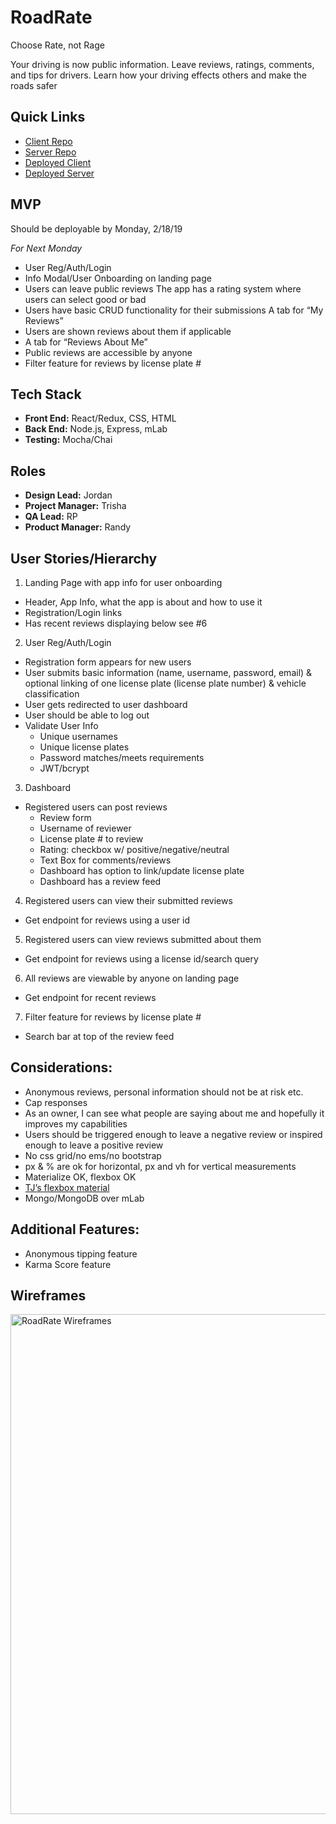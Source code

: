 # RoadRate
Choose Rate, not Rage

Your driving is now public information. Leave reviews, ratings, comments, and tips for drivers. Learn how your driving effects others and make the roads safer

## Quick Links
- [Client Repo](https://github.com/thinkful-ei26/roadrate-client)
- [Server Repo](https://github.com/thinkful-ei26/roadrate-server)
- [Deployed Client](#placeholder)
- [Deployed Server](#placeholder) 

## MVP
Should be deployable by Monday, 2/18/19

*For Next Monday*
- User Reg/Auth/Login
- Info Modal/User Onboarding on landing page
- Users can leave public reviews
The app has a rating system where users can select good or bad
- Users have basic CRUD functionality for their submissions
A tab for “My Reviews”
- Users are shown reviews about them if applicable
- A tab for “Reviews About Me”
- Public reviews are accessible by anyone
- Filter feature for reviews by license plate #

## Tech Stack
- **Front End:** React/Redux, CSS, HTML
- **Back End:** Node.js, Express, mLab
- **Testing:** Mocha/Chai

## Roles
- **Design Lead:** Jordan
- **Project Manager:** Trisha
- **QA Lead:** RP
- **Product Manager:** Randy

## User Stories/Hierarchy

1. Landing Page with app info for user onboarding
- Header, App Info, what the app is about and how to use it
- Registration/Login links
- Has recent reviews displaying below see #6

2. User Reg/Auth/Login
- Registration form appears for new users
- User submits basic information (name, username, password, email) & optional linking of one license plate (license plate number) & vehicle classification
- User gets redirected to user dashboard
- User should be able to log out
- Validate User Info
  - Unique usernames
  - Unique license plates
  - Password matches/meets requirements
  - JWT/bcrypt

3. Dashboard
- Registered users can post reviews
  - Review form
  - Username of reviewer
  - License plate # to review
  - Rating: checkbox w/ positive/negative/neutral
  - Text Box for comments/reviews
  - Dashboard has option to link/update license plate
  - Dashboard has a review feed

4. Registered users can view their submitted reviews
- Get endpoint for reviews using a user id

5. Registered users can view reviews submitted about them
- Get endpoint for reviews using a license id/search query

6. All reviews are viewable by anyone on landing page
- Get endpoint for recent reviews

7. Filter feature for reviews by license plate #
- Search bar at top of the review feed

## Considerations: 
- Anonymous reviews, personal information should not be at risk etc. 
- Cap responses
- As an owner, I can see what people are saying about me and hopefully it improves my capabilities 
- Users should be triggered enough to leave a negative review or inspired enough to leave a positive review
- No css grid/no ems/no bootstrap
- px & % are ok for horizontal, px and vh for vertical measurements
- Materialize OK, flexbox OK
- [TJ’s flexbox material](https://docs.google.com/document/d/16FepalC5m0DIjKtpvnJed5wZ34IhBrRKrdvcuOI8oU8/edit)
- Mongo/MongoDB over mLab

## Additional Features:
- Anonymous tipping feature 
- Karma Score feature

## Wireframes

<img src='https://github.com/thinkful-ei26/roadrate-client/blob/registration/fix/src/assets/wireframe.png' alt='RoadRate Wireframes' width='800px'/>